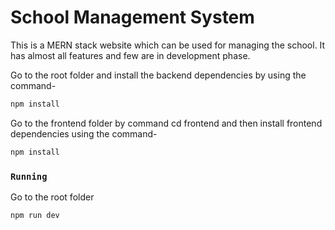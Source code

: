 # School Management System

This is a MERN stack website which can be used for managing the school. It has almost all features and few are in development phase.

Go to the root folder and install the backend dependencies by using the command-

```bash
npm install
```

Go to the frontend folder by command cd frontend and then install frontend dependencies using the command-

```bash
npm install
```

### `Running`
Go to the root folder
```bash
npm run dev
```




